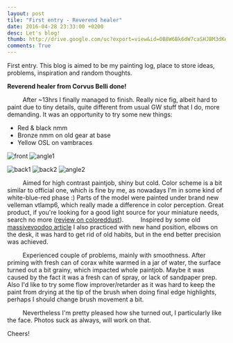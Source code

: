 ```yaml
---
layout: post
tile: "First entry - Reverend healer"
date: 2016-04-28 23:33:00 +0200
desc: Let's blog!
thumb: http://drive.google.com/uc?export=view&id=0B8W6Bk6dW7caSHJBM3dKemNYYWs
comments: True
---
```

First entry. This blog is aimed to be my painting log, place to store ideas, problems, inspiration and random thoughts.

**Reverend healer from Corvus Belli done!**

&nbsp;&nbsp;&nbsp;&nbsp;&nbsp;&nbsp;&nbsp;&nbsp;
After ~13hrs I finally managed to finish. Really nice fig, albeit hard to paint due to tiny details, quite different from usual GW stuff that I do, more demanding. It was an opportunity to try some new things:

*  Red & black nmm
*  Bronze nmm on old gear at base
*  Yellow OSL on vambraces

![front](http://drive.google.com/uc?export=view&id=0B8W6Bk6dW7caSHJBM3dKemNYYWs)
![angle1](http://drive.google.com/uc?export=view&id=0B8W6Bk6dW7caMHVUYTdCWXFqM00)

![back1](http://drive.google.com/uc?export=view&id=0B8W6Bk6dW7caTjlYZkRsNk5pLVU)
![back2](http://drive.google.com/uc?export=view&id=0B8W6Bk6dW7cab1dxWV9SMWpKZFE)
![angle2](http://drive.google.com/uc?export=view&id=0B8W6Bk6dW7caeGNKSFJJd3hpUnc)

&nbsp;&nbsp;&nbsp;&nbsp;&nbsp;&nbsp;&nbsp;&nbsp;
Aimed for high contrast paintjob, shiny but cold. Color scheme is a bit similar to official one, which is fine by me, as nowadays I'm in some kind of white-blue-red phase :)
Parts of the model were painted under brand new velleman vtlamp6, which really made a difference in color perception. Great product, if you're looking for a good light source for your miniature needs, search no more ([review on coloreddust](http://www.coloureddust.com.pl/2012/09/desk-working-lamp-velleman-vtlamp6.html)).
&nbsp;&nbsp;&nbsp;&nbsp;&nbsp;&nbsp;&nbsp;&nbsp;
Inspired by some old [massivevoodoo article](http://massivevoodoo.blogspot.com/2011/11/discovering-new-hands.html) I also practiced with new hand position, 
elbows on the desk, it was hard to get rid of old habits, but in the end better precision was achieved.

&nbsp;&nbsp;&nbsp;&nbsp;&nbsp;&nbsp;&nbsp;&nbsp;
Experienced couple of problems, mainly with smoothness. After priming with fresh can of corax white warmed in a jar of water, the surface turned out a bit grainy, which impacted
whole paintjob. Maybe it was caused by the fact it was a fresh can of spray, or lack of sandpaper prep. Also I'd like to try some flow improver/retarder as it was hard
to keep the paint from drying at the tip of the brush when doing final edge highlights, perhaps I should change brush movement a bit. 

&nbsp;&nbsp;&nbsp;&nbsp;&nbsp;&nbsp;&nbsp;&nbsp;
Nevertheless I'm pretty pleased how she turned out, I particularly like the face. Photos suck as always, will work on that.

Cheers!
